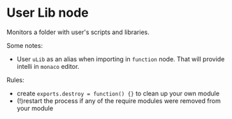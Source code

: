 # User Lib node

Monitors a folder with user's scripts and libraries.

Some notes:
 - User `uLib` as an alias when importing in `function` node. That will provide intelli in `monaco` editor.


Rules:
 - create `exports.destroy = function() {}` to clean up your own module
 - (!)restart the process if any of the require modules were removed from your module 

